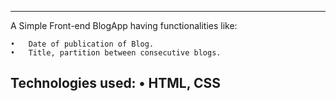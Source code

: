 -------------------------------------------------------------------------------------------------------------------------------------------------------------------------
A Simple Front-end BlogApp having functionalities like:
	
	•	Date of publication of Blog.
	•	Title, partition between consecutive blogs.

Technologies used:
	•	HTML, CSS
-------------------------------------------------------------------------------------------------------------------------------------------------------------------------
